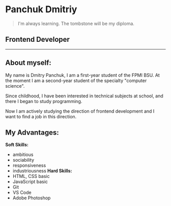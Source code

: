 # Panchuk Dmitriy
> I'm always learning. The tombstone will be my diploma.
## Frontend Developer
* * *
## About myself:
My name is Dmitry Panchuk, I am a first-year student of the FPMI BSU. At the moment I am a second-year student of the specialty "computer science".

Since childhood, I have been interested in technical subjects at school, and there I began to study programming.

Now I am actively studying the direction of frontend development and I want to find a job in this direction.
## My Advantages:
**Soft Skills:**
* ambitious
* sociability
* responsiveness
* industriousness
**Hard Skills:**
* HTML, CSS basic
* JavaScript basic
* Git
* VS Code
* Adobe Photoshop